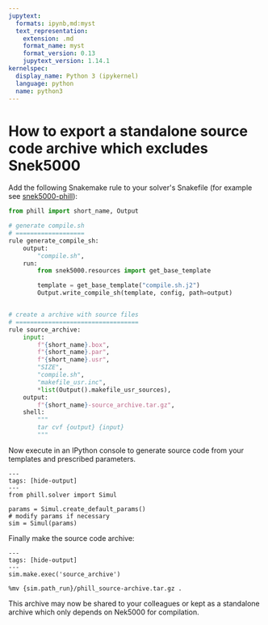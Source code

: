 ```yaml
---
jupytext:
  formats: ipynb,md:myst
  text_representation:
    extension: .md
    format_name: myst
    format_version: 0.13
    jupytext_version: 1.14.1
kernelspec:
  display_name: Python 3 (ipykernel)
  language: python
  name: python3
---
```


# How to export a standalone source code archive which excludes Snek5000

Add the following Snakemake rule to your solver's Snakefile (for example see
[snek5000-phill]):

```python
from phill import short_name, Output

# generate compile.sh
# ===================
rule generate_compile_sh:
    output:
        "compile.sh",
    run:
        from snek5000.resources import get_base_template

        template = get_base_template("compile.sh.j2")
        Output.write_compile_sh(template, config, path=output)


# create a archive with source files
# ==================================
rule source_archive:
    input:
        f"{short_name}.box",
        f"{short_name}.par",
        f"{short_name}.usr",
        "SIZE",
        "compile.sh",
        "makefile_usr.inc",
        *list(Output().makefile_usr_sources),
    output:
        f"{short_name}-source_archive.tar.gz",
    shell:
        """
        tar cvf {output} {input}
        """
```

Now execute in an IPython console to generate source code from your templates and
prescribed parameters.

```{code-cell} python
---
tags: [hide-output]
---
from phill.solver import Simul

params = Simul.create_default_params()
# modify params if necessary
sim = Simul(params)
```

Finally make the source code archive:

```{code-cell} python
---
tags: [hide-output]
---
sim.make.exec('source_archive')
```

```{code-cell} python
%mv {sim.path_run}/phill_source-archive.tar.gz .
```

This archive may now be shared to your colleagues or kept as a standalone archive which
only depends on Nek5000 for compilation.

[snek5000-phill]: https://github.com/snek5000/snek5000-phill/blob/main/src/phill/Snakefile
